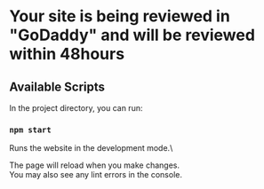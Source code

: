 # Your site is being reviewed in "GoDaddy" and will be reviewed within 48hours


## Available Scripts

In the project directory, you can run:

### `npm start`

Runs the website in the development mode.\

The page will reload when you make changes.\
You may also see any lint errors in the console.
